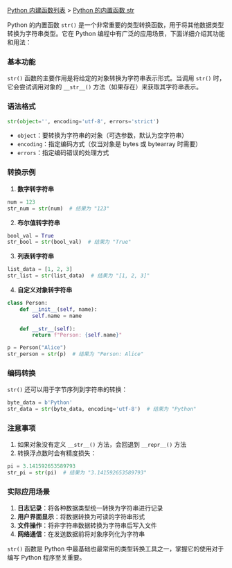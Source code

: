 [Python 内建函数列表](https://xplanc.org/primers/document/zh/02.Python/99.API%20%E5%B8%AE%E5%8A%A9%E6%89%8B%E5%86%8C/00.%E5%86%85%E5%BB%BA%E5%87%BD%E6%95%B0.md) > [Python 的内置函数 str](https://xplanc.org/primers/document/zh/02.Python/EX.%E5%86%85%E5%BB%BA%E5%87%BD%E6%95%B0/EX.str.md)

Python 的内置函数 `str()` 是一个非常重要的类型转换函数，用于将其他数据类型转换为字符串类型。它在 Python 编程中有广泛的应用场景，下面详细介绍其功能和用法：

### 基本功能
`str()` 函数的主要作用是将给定的对象转换为字符串表示形式。当调用 `str()` 时，它会尝试调用对象的 `__str__()` 方法（如果存在）来获取其字符串表示。

### 语法格式
```python
str(object='', encoding='utf-8', errors='strict')
```
- `object`：要转换为字符串的对象（可选参数，默认为空字符串）
- `encoding`：指定编码方式（仅当对象是 bytes 或 bytearray 时需要）
- `errors`：指定编码错误的处理方式

### 转换示例
1. **数字转字符串**
```python
num = 123
str_num = str(num)  # 结果为 "123"
```

2. **布尔值转字符串**
```python
bool_val = True
str_bool = str(bool_val)  # 结果为 "True"
```

3. **列表转字符串**
```python
list_data = [1, 2, 3]
str_list = str(list_data)  # 结果为 "[1, 2, 3]"
```

4. **自定义对象转字符串**
```python
class Person:
    def __init__(self, name):
        self.name = name
    
    def __str__(self):
        return f"Person: {self.name}"

p = Person("Alice")
str_person = str(p)  # 结果为 "Person: Alice"
```

### 编码转换
`str()` 还可以用于字节序列到字符串的转换：
```python
byte_data = b'Python'
str_data = str(byte_data, encoding='utf-8')  # 结果为 "Python"
```

### 注意事项
1. 如果对象没有定义 `__str__()` 方法，会回退到 `__repr__()` 方法
2. 转换浮点数时会有精度损失：
```python
pi = 3.141592653589793
str_pi = str(pi)  # 结果为 "3.141592653589793"
```

### 实际应用场景
1. **日志记录**：将各种数据类型统一转换为字符串进行记录
2. **用户界面显示**：将数据转换为可读的字符串形式
3. **文件操作**：将非字符串数据转换为字符串后写入文件
4. **网络通信**：在发送数据前将对象序列化为字符串

`str()` 函数是 Python 中最基础也最常用的类型转换工具之一，掌握它的使用对于编写 Python 程序至关重要。
